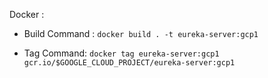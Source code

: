 Docker :

- Build Command : `docker build . -t eureka-server:gcp1`

- Tag Command: `docker tag eureka-server:gcp1 gcr.io/$GOOGLE_CLOUD_PROJECT/eureka-server:gcp1`
